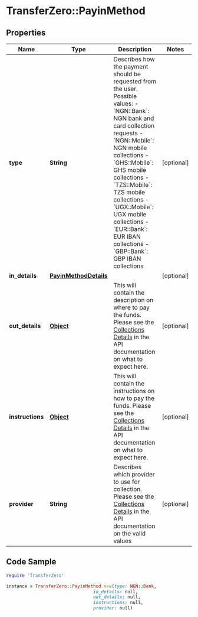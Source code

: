 # TransferZero::PayinMethod

## Properties

Name | Type | Description | Notes
------------ | ------------- | ------------- | -------------
**type** | **String** | Describes how the payment should be requested from the user.  Possible values: - &#x60;NGN::Bank&#x60;: NGN bank and card collection requests - &#x60;NGN::Mobile&#x60;: NGN mobile collections - &#x60;GHS::Mobile&#x60;: GHS mobile collections - &#x60;TZS::Mobile&#x60;: TZS mobile collections - &#x60;UGX::Mobile&#x60;: UGX mobile collections - &#x60;EUR::Bank&#x60;: EUR IBAN collections - &#x60;GBP::Bank&#x60;: GBP IBAN collections  | [optional] 
**in_details** | [**PayinMethodDetails**](PayinMethodDetails.md) |  | [optional] 
**out_details** | [**Object**](.md) | This will contain the description on where to pay the funds. Please see the [Collections Details](https://docs.transferzero.com/docs/collection-details) in the API documentation on what to expect here. | [optional] 
**instructions** | [**Object**](.md) | This will contain the instructions on how to pay the funds. Please see the [Collections Details](https://docs.transferzero.com/docs/collection-details) in the API documentation on what to expect here. | [optional] 
**provider** | **String** | Describes which provider to use for collection. Please see the [Collections Details](https://docs.transferzero.com/docs/collection-details) in the API documentation on the valid values | [optional] 

## Code Sample

```ruby
require 'TransferZero'

instance = TransferZero::PayinMethod.new(type: NGN::Bank,
                                 in_details: null,
                                 out_details: null,
                                 instructions: null,
                                 provider: null)
```


